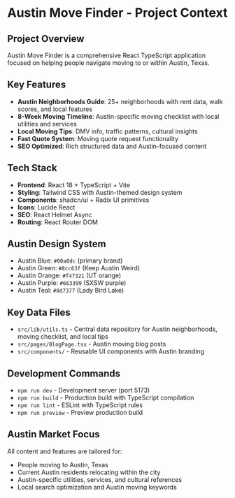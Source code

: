 # Austin Move Finder - Project Context

## Project Overview
Austin Move Finder is a comprehensive React TypeScript application focused on helping people navigate moving to or within Austin, Texas.

## Key Features
- **Austin Neighborhoods Guide**: 25+ neighborhoods with rent data, walk scores, and local features
- **8-Week Moving Timeline**: Austin-specific moving checklist with local utilities and services
- **Local Moving Tips**: DMV info, traffic patterns, cultural insights
- **Fast Quote System**: Moving quote request functionality
- **SEO Optimized**: Rich structured data and Austin-focused content

## Tech Stack
- **Frontend**: React 18 + TypeScript + Vite
- **Styling**: Tailwind CSS with Austin-themed design system
- **Components**: shadcn/ui + Radix UI primitives
- **Icons**: Lucide React
- **SEO**: React Helmet Async
- **Routing**: React Router DOM

## Austin Design System
- Austin Blue: `#00a0dc` (primary brand)
- Austin Green: `#8cc63f` (Keep Austin Weird)
- Austin Orange: `#f47321` (UT orange)
- Austin Purple: `#663399` (SXSW purple)
- Austin Teal: `#0d7377` (Lady Bird Lake)

## Key Data Files
- `src/lib/utils.ts` - Central data repository for Austin neighborhoods, moving checklist, and local tips
- `src/pages/BlogPage.tsx` - Austin moving blog posts
- `src/components/` - Reusable UI components with Austin branding

## Development Commands
- `npm run dev` - Development server (port 5173)
- `npm run build` - Production build with TypeScript compilation
- `npm run lint` - ESLint with TypeScript rules
- `npm run preview` - Preview production build

## Austin Market Focus
All content and features are tailored for:
- People moving to Austin, Texas
- Current Austin residents relocating within the city
- Austin-specific utilities, services, and cultural references
- Local search optimization and Austin moving keywords